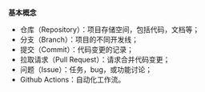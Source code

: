 **基本概念**
- 仓库（Repository）：项目存储空间，包括代码，文档等；
- 分支（Branch）：项目的不同开发线；
- 提交（Commit）：代码变更的记录；
- 拉取请求（Pull Request）：请求合并代码变更；
- 问题（Issue）：任务，bug，或功能讨论；
- Github Actions：自动化工作流。
